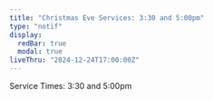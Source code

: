 ```yaml
---
title: "Christmas Eve Services: 3:30 and 5:00pm"
type: "notif"
display:
  redBar: true
  modal: true
liveThru: "2024-12-24T17:00:00Z"
---
```


Service Times: 3:30 and 5:00pm
